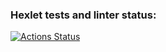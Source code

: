 ### Hexlet tests and linter status:
[![Actions Status](https://github.com/Katherina314/qa-engineer-project-85/actions/workflows/hexlet-check.yml/badge.svg)](https://github.com/Katherina314/qa-engineer-project-85/actions)